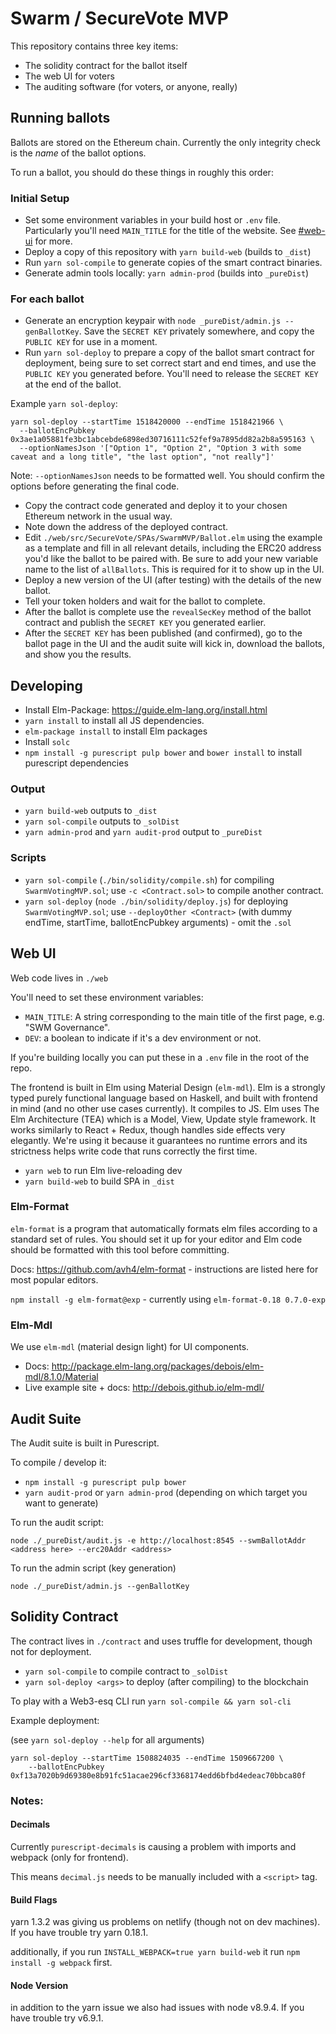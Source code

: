 # Swarm / SecureVote MVP

This repository contains three key items:

* The solidity contract for the ballot itself
* The web UI for voters
* The auditing software (for voters, or anyone, really)

## Running ballots

Ballots are stored on the Ethereum chain. Currently the only integrity check is the _name_ of the ballot options.

To run a ballot, you should do these things in roughly this order:

### Initial Setup 
 
* Set some environment variables in your build host or `.env` file. Particularly you'll need `MAIN_TITLE` for the title
  of the website. See [#web-ui](#web-ui) for more.
* Deploy a copy of this repository with `yarn build-web` (builds to `_dist`)
* Run `yarn sol-compile` to generate copies of the smart contract binaries.
* Generate admin tools locally: `yarn admin-prod` (builds into `_pureDist`)

### For each ballot

* Generate an encryption keypair with `node _pureDist/admin.js --genBallotKey`. Save the `SECRET KEY` privately somewhere,
  and copy the `PUBLIC KEY` for use in a moment.
* Run `yarn sol-deploy` to prepare a copy of the ballot smart contract for deployment, being sure to set correct start 
  and end times, and use the `PUBLIC KEY` you generated before. You'll need to release the `SECRET KEY` at the end of
  the ballot.

Example `yarn sol-deploy`: 

```
yarn sol-deploy --startTime 1518420000 --endTime 1518421966 \
  --ballotEncPubkey 0x3ae1a05881fe3bc1abcebde6898ed30716111c52fef9a7895dd82a2b8a595163 \
  --optionNamesJson '["Option 1", "Option 2", "Option 3 with some caveat and a long title", "the last option", "not really"]'
```

Note: `--optionNamesJson` needs to be formatted well. You should confirm the options before generating the final code.

* Copy the contract code generated and deploy it to your chosen Ethereum network in the usual way.
* Note down the address of the deployed contract.
* Edit `./web/src/SecureVote/SPAs/SwarmMVP/Ballot.elm` using the example as a template and fill in all relevant details,
  including the ERC20 address you'd like the ballot to be paired with. Be sure to add your new variable name to the list
  of `allBallots`. This is required for it to show up in the UI.
* Deploy a new version of the UI (after testing) with the details of the new ballot.
* Tell your token holders and wait for the ballot to complete.
* After the ballot is complete use the `revealSecKey` method of the ballot contract and publish the `SECRET KEY` you generated
  earlier.
* After the `SECRET KEY` has been published (and confirmed), go to the ballot page in the UI and the audit suite will kick
  in, download the ballots, and show you the results. 

## Developing

* Install Elm-Package: https://guide.elm-lang.org/install.html
* `yarn install` to install all JS dependencies.
* `elm-package install` to install Elm packages
* Install `solc`
* `npm install -g purescript pulp bower` and `bower install` to install purescript dependencies

### Output

* `yarn build-web` outputs to `_dist`
* `yarn sol-compile` outputs to `_solDist`
* `yarn admin-prod` and `yarn audit-prod` output to `_pureDist`

### Scripts

* `yarn sol-compile` (`./bin/solidity/compile.sh`) for compiling `SwarmVotingMVP.sol`; use `-c <Contract.sol>` to compile another contract.
* `yarn sol-deploy` (`node ./bin/solidity/deploy.js`) for deploying `SwarmVotingMVP.sol`; use `--deployOther <Contract>` (with dummy endTime, startTime, ballotEncPubkey arguments) - omit the `.sol`

## Web UI

Web code lives in `./web`

You'll need to set these environment variables:

* `MAIN_TITLE`: A string corresponding to the main title of the first page, e.g. "SWM Governance".
* `DEV`: a boolean to indicate if it's a dev environment or not.

If you're building locally you can put these in a `.env` file in the root of the repo.

The frontend is built in Elm using Material Design (`elm-mdl`).
Elm is a strongly typed purely functional language based on Haskell, and built with frontend in mind (and no other use cases currently).
It compiles to JS.
Elm uses The Elm Architecture (TEA) which is a Model, View, Update style framework.
It works similarly to React + Redux, though handles side effects very elegantly.
We're using it because it guarantees no runtime errors and its strictness helps write code that runs correctly the first time.

* `yarn web` to run Elm live-reloading dev
* `yarn build-web` to build SPA in `_dist`

### Elm-Format

`elm-format` is a program that automatically formats elm files according to a standard set of rules.
You should set it up for your editor and Elm code should be formatted with this tool before committing.

Docs: https://github.com/avh4/elm-format - instructions are listed here for most popular editors.

`npm install -g elm-format@exp` - currently using `elm-format-0.18 0.7.0-exp`

### Elm-Mdl

We use `elm-mdl` (material design light) for UI components.

* Docs: http://package.elm-lang.org/packages/debois/elm-mdl/8.1.0/Material
* Live example site + docs: http://debois.github.io/elm-mdl/

## Audit Suite

The Audit suite is built in Purescript.

To compile / develop it:

* `npm install -g purescript pulp bower`
* `yarn audit-prod` or `yarn admin-prod` (depending on which target you want to generate)

To run the audit script:

`node ./_pureDist/audit.js -e http://localhost:8545 --swmBallotAddr <address here> --erc20Addr <address>`

To run the admin script (key generation)

`node ./_pureDist/admin.js --genBallotKey`

## Solidity Contract

The contract lives in `./contract` and uses truffle for development, though not for deployment.

* `yarn sol-compile` to compile contract to `_solDist`
* `yarn sol-deploy <args>` to deploy (after compiling) to the blockchain

To play with a Web3-esq CLI run `yarn sol-compile && yarn sol-cli`

Example deployment:

(see `yarn sol-deploy --help` for all arguments)

```
yarn sol-deploy --startTime 1508824035 --endTime 1509667200 \
    --ballotEncPubkey 0xf13a7020b9d69380e8b91fc51acae296cf3368174edd6bfbd4edeac70bbca80f
```

### Notes:

#### Decimals

Currently `purescript-decimals` is causing a problem with imports and webpack (only for frontend).

This means `decimal.js` needs to be manually included with a `<script>` tag.

#### Build Flags

yarn 1.3.2 was giving us problems on netlify (though not on dev machines). If you have trouble try yarn 0.18.1.

additionally, if you run `INSTALL_WEBPACK=true yarn build-web` it run `npm install -g webpack` first.

#### Node Version

in addition to the yarn issue we also had issues with node v8.9.4. If you have trouble try v6.9.1.
